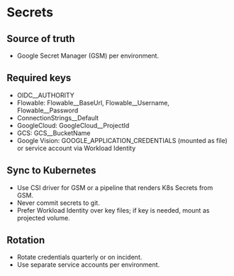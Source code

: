 # Secrets

## Source of truth
- Google Secret Manager (GSM) per environment.

## Required keys
- OIDC__AUTHORITY
- Flowable: Flowable__BaseUrl, Flowable__Username, Flowable__Password
- ConnectionStrings__Default
- GoogleCloud: GoogleCloud__ProjectId
- GCS: GCS__BucketName
- Google Vision: GOOGLE_APPLICATION_CREDENTIALS (mounted as file) or service account via Workload Identity

## Sync to Kubernetes
- Use CSI driver for GSM or a pipeline that renders K8s Secrets from GSM.
- Never commit secrets to git.
- Prefer Workload Identity over key files; if key is needed, mount as projected volume.

## Rotation
- Rotate credentials quarterly or on incident.
- Use separate service accounts per environment.
